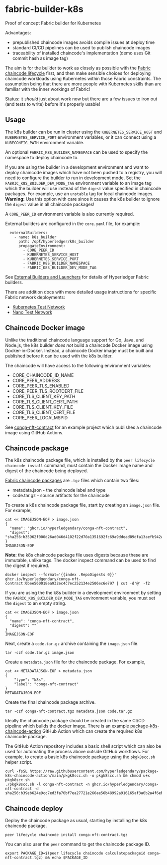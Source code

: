# fabric-builder-k8s

Proof of concept Fabric builder for Kubernetes

Advantages:
- prepublished chaincode images avoids compile issues at deploy time
- standard CI/CD pipelines can be used to publish chaincode images
- traceability of installed chaincode's implementation (demo uses Git commit hash as image tag)

The aim is for the builder to work as closely as possible with the [Fabric chaincode lifecycle](https://hyperledger-fabric.readthedocs.io/en/latest/chaincode_lifecycle.html) first, and then make sensible choices for deploying chaincode workloads using Kubernetes within those Fabric constraints.
The assumption being that there are more people with Kubernetes skills than are familiar with the inner workings of Fabric!

Status: it _should_ just about work now but there are a few issues to iron out (and tests to write) before it's properly usable!

## Usage

The k8s builder can be run in cluster using the `KUBERNETES_SERVICE_HOST` and `KUBERNETES_SERVICE_PORT` environment variables, or it can connect using a `KUBECONFIG_PATH` environment variable.

An optional `FABRIC_K8S_BUILDER_NAMESPACE` can be used to specify the namespace to deploy chaincode to.

If you are using the builder in a development environment and want to deploy chaincode images which have not been pushed to a registry, you will need to configure the builder to run in development mode.
Set the `FABRIC_K8S_BUILDER_DEV_MODE_TAG` environment variable to an image tag which the builder will use instead of the `digest` value specified in chaincode packages.
For example, use an `unstable` tag for local chaincode images.
**Warning:** Use this option with care since it causes the k8s builder to ignore the `digest` value in all chaincode packages!

A `CORE_PEER_ID` environment variable is also currently required.

External builders are configured in the `core.yaml` file, for example:

```
  externalBuilders:
    - name: k8s_builder
      path: /opt/hyperledger/k8s_builder
      propagateEnvironment:
        - CORE_PEER_ID
        - KUBERNETES_SERVICE_HOST
        - KUBERNETES_SERVICE_PORT
        - FABRIC_K8S_BUILDER_NAMESPACE
        - FABRIC_K8S_BUILDER_DEV_MODE_TAG
```

See [External Builders and Launchers](https://hyperledger-fabric.readthedocs.io/en/latest/cc_launcher.html) for details of Hyperledger Fabric builders.

There are addition docs with more detailed usage instructions for specific Fabric network deployments:

- [Kubernetes Test Network](docs/TEST_NETWORK_K8S.md)
- [Nano Test Network](docs/TEST_NETWORK_NANO.md)

## Chaincode Docker image

Unlike the traditional chaincode language support for Go, Java, and Node.js, the k8s builder *does not* build a chaincode Docker image using Docker-in-Docker.
Instead, a chaincode Docker image must be built and published before it can be used with the k8s builder.

The chaincode will have access to the following environment variables:

- CORE_CHAINCODE_ID_NAME
- CORE_PEER_ADDRESS
- CORE_PEER_TLS_ENABLED
- CORE_PEER_TLS_ROOTCERT_FILE
- CORE_TLS_CLIENT_KEY_PATH
- CORE_TLS_CLIENT_CERT_PATH
- CORE_TLS_CLIENT_KEY_FILE
- CORE_TLS_CLIENT_CERT_FILE
- CORE_PEER_LOCALMSPID

See [conga-nft-contract](https://github.com/hyperledgendary/conga-nft-contract) for an example project which publishes a chaincode image using GitHub Actions.

## Chaincode package

The k8s chaincode package file, which is installed by the `peer lifecycle chaincode install` command, must contain the Docker image name and digest of the chaincode being deployed.

[Fabric chaincode packages](https://hyperledger-fabric.readthedocs.io/en/latest/cc_launcher.html#chaincode-packages) are `.tgz` files which contain two files:

- metadata.json - the chaincode label and type
- code.tar.gz - source artifacts for the chaincode

To create a k8s chaincode package file, start by creating an `image.json` file.
For example,

```shell
cat << IMAGEJSON-EOF > image.json
{
  "name": "ghcr.io/hyperledgendary/conga-nft-contract",
  "digest": "sha256:b35962f000d26ad046d4102f22d70a1351692fc69a9ddead89dfa13aefb942a7"
}
IMAGEJSON-EOF
```

**Note:** the k8s chaincode package file uses digests because these are immutable, unlike tags.
The docker inspect command can be used to find the digest if required.

```
docker inspect --format='{{index .RepoDigests 0}}' ghcr.io/hyperledgendary/conga-nft-contract:0bee560018ea932ec4c7ec252134e2506ec6e797 | cut -d'@' -f2
```

If you are using the the k8s builder in a development environment by setting the `FABRIC_K8S_BUILDER_DEV_MODE_TAG` environment variable, you must set the `digest` to an empty string.

```shell
cat << IMAGEJSON-EOF > image.json
{
  "name": "conga-nft-contract",
  "digest": ""
}
IMAGEJSON-EOF
```

Next, create a `code.tar.gz` archive containing the `image.json` file.

```shell
tar -czf code.tar.gz image.json
```

Create a `metadata.json` file for the chaincode package.
For example,

```shell
cat << METADATAJSON-EOF > metadata.json
{
    "type": "k8s",
    "label": "conga-nft-contract"
}
METADATAJSON-EOF
```

Create the final chaincode package archive.

```shell
tar -czf conga-nft-contract.tgz metadata.json code.tar.gz
```

Ideally the chaincode package should be created in the same CI/CD pipeline which builds the docker image.
There is an example [package-k8s-chaincode-action](https://github.com/hyperledgendary/package-k8s-chaincode-action) GitHub Action which can create the required k8s chaincode package.

The GitHub Action repository includes a basic shell script which can also be used for automating the process above outside GitHub workflows.
For example, to create a basic k8s chaincode package using the `pkgk8scc.sh` helper script.

```shell
curl -fsSL https://raw.githubusercontent.com/hyperledgendary/package-k8s-chaincode-action/main/pkgk8scc.sh -o pkgk8scc.sh && chmod u+x pkgk8scc.sh
./pkgk8scc.sh -l conga-nft-contract -n ghcr.io/hyperledgendary/conga-nft-contract -d sha256:b39eb624e9cc7ed3fa70bf7ea27721e266ae56b48992a916165af3a6b2a4f6eb
```

## Chaincode deploy

Deploy the chaincode package as usual, starting by installing the k8s chaincode package.

```shell
peer lifecycle chaincode install conga-nft-contract.tgz
```

You can also user the `peer` command to get the chaincode package ID.

```shell
export PACKAGE_ID=$(peer lifecycle chaincode calculatepackageid conga-nft-contract.tgz) && echo $PACKAGE_ID
```
